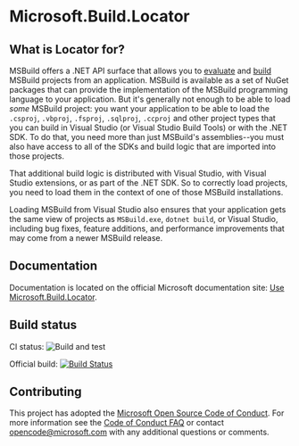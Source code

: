 # Microsoft.Build.Locator

## What is Locator for?

MSBuild offers a .NET API surface that allows you to [evaluate](https://docs.microsoft.com/dotnet/api/microsoft.build.evaluation) and [build](https://docs.microsoft.com/dotnet/api/microsoft.build.execution) MSBuild projects from an application. MSBuild is available as a set of NuGet packages that can provide the implementation of the MSBuild programming language to your application. But it's generally not enough to be able to load *some* MSBuild project: you want your application to be able to load the `.csproj`, `.vbproj`, `.fsproj`, `.sqlproj`, `.ccproj` and other project types that you can build in Visual Studio (or Visual Studio Build Tools) or with the .NET SDK. To do that, you need more than just MSBuild's assemblies--you must also have access to all of the SDKs and build logic that are imported into those projects.

That additional build logic is distributed with Visual Studio, with Visual Studio extensions, or as part of the .NET SDK. So to correctly load projects, you need to load them in the context of one of those MSBuild installations.

Loading MSBuild from Visual Studio also ensures that your application gets the same view of projects as `MSBuild.exe`, `dotnet build`, or Visual Studio, including bug fixes, feature additions, and performance improvements that may come from a newer MSBuild release.

## Documentation

Documentation is located on the official Microsoft documentation site: [Use Microsoft.Build.Locator](https://docs.microsoft.com/visualstudio/msbuild/updating-an-existing-application#use-microsoftbuildlocator).

## Build status

CI status: ![Build and test](https://github.com/microsoft/MSBuildLocator/workflows/Build%20and%20test/badge.svg)

Official build: [![Build Status](https://dev.azure.com/dnceng/public/_apis/build/status/Microsoft/MSBuildLocator/MSBuildLocator-ci)](https://dev.azure.com/dnceng/public/_build/latest?definitionId=80)

## Contributing

This project has adopted the [Microsoft Open Source Code of Conduct](https://opensource.microsoft.com/codeofconduct/). For more information see the [Code of Conduct FAQ](https://opensource.microsoft.com/codeofconduct/faq/) or contact [opencode@microsoft.com](mailto:opencode@microsoft.com) with any additional questions or comments.
